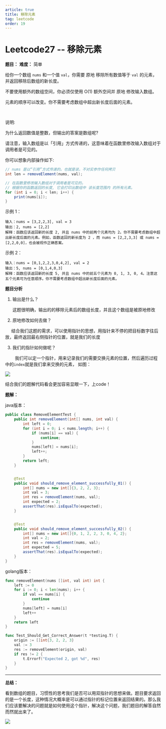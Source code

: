 ```yaml
---
article: true
title: 移除元素
tag: leetcode
order: 19
---
```

# Leetcode27 -- 移除元素

**题目：**   **难度：** 简单

给你一个数组 `nums` 和一个值 `val`，你需要 原地 移除所有数值等于 `val` 的元素，并返回移除后数组的新长度。

不要使用额外的数组空间，你必须仅使用 O(1) 额外空间并 原地 修改输入数组。

元素的顺序可以改变。你不需要考虑数组中超出新长度后面的元素。

 

说明:

为什么返回数值是整数，但输出的答案是数组呢?

请注意，输入数组是以「引用」方式传递的，这意味着在函数里修改输入数组对于调用者是可见的。

你可以想象内部操作如下:

```java
// nums 是以“引用”方式传递的。也就是说，不对实参作任何拷贝
int len = removeElement(nums, val);

// 在函数里修改输入数组对于调用者是可见的。
// 根据你的函数返回的长度, 它会打印出数组中 该长度范围内 的所有元素。
for (int i = 0; i < len; i++) {
    print(nums[i]);
}
```




示例 1：

```
输入：nums = [3,2,2,3], val = 3
输出：2, nums = [2,2]
解释：函数应该返回新的长度 2, 并且 nums 中的前两个元素均为 2。你不需要考虑数组中超出新长度后面的元素。例如，函数返回的新长度为 2 ，而 nums = [2,2,3,3] 或 nums = [2,2,0,0]，也会被视作正确答案。
```


示例 2：

```
输入：nums = [0,1,2,2,3,0,4,2], val = 2
输出：5, nums = [0,1,4,0,3]
解释：函数应该返回新的长度 5, 并且 nums 中的前五个元素为 0, 1, 3, 0, 4。注意这五个元素可为任意顺序。你不需要考虑数组中超出新长度后面的元素。
```



**题目分析**

1. 输出是什么？
   
   这题很明确，输出的的移除元素后的数组长度，并且这个数组是被原地修改

2. 原地修改如何去做？

       结合我们这题的需求，可以使用指针的思想，用指针来不停的把目标数字往后放，最终返回最右侧指针的位置，就是我们的长度

3. 我们的指针如何做呢？

        我们可以定一个指针，用来记录我们的需要交换元素的位置，然后遍历过程中的`index`就是我们拿来交换的元素， 如图：

![](https://golearning.oss-cn-shanghai.aliyuncs.com/obsidianleetcode27.png)

结合我们的题解代码看会更加容易显眼一下，上code！

**题解：**

java版本：

```java
public class RemoveElementTest {
    public int removeElement(int[] nums, int val) {
        int left = 0;
        for (int i = 0; i < nums.length; i++) {
            if (nums[i] == val) {
                continue;
            }
            nums[left] = nums[i];
            left++;
        }
        return left;
    }


    @Test
    public void should_remove_element_successfully_01() {
        int[] nums = new int[]{3, 2, 2, 3};
        int val = 3;
        int res = removeElement(nums, val);
        int expected = 2;
        assertThat(res).isEqualTo(expected);
    }


    @Test
    public void should_remove_element_successfully_02() {
        int[] nums = new int[]{0, 1, 2, 2, 3, 0, 4, 2};
        int val = 2;
        int res = removeElement(nums, val);
        int expected = 5;
        assertThat(res).isEqualTo(expected);
    }
}
```



golang版本：

```go
func removeElement(nums []int, val int) int {
	left := 0
	for i := 0; i < len(nums); i++ {
		if val == nums[i] {
			continue
		}
		nums[left] = nums[i]
		left++
	}
	return left
}

func Test_Should_Get_Correct_Answer(t *testing.T) {
	origin := []int{3, 2, 2, 3}
	val := 3
	res := removeElement(origin, val)
	if res != 2 {
		t.Errorf("Expected 2, got %d", res)
	}
}
```

****

**总结：**

看到数组的题目，习惯性的思考我们是否可以用双指针的思想来做。题目要求返回的是一个长度，这种情况大概率是可以通过指针的标记位置来返回结果的。那么我们应该要解决的问题就是如何使用这个指针，解决这个问题，我们题目的解答自然而然就出来了。


![](https://golearning.oss-cn-shanghai.aliyuncs.com/obsidian扫码_搜索联合传播样式-标准色版.png)
